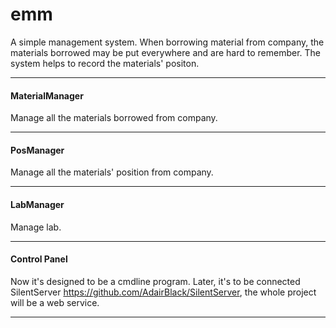 
# emm
A simple management system.
When borrowing material from company, the materials borrowed may be put everywhere and are hard to remember.
The system helps to record the materials' positon.


***

#### MaterialManager
Manage all the materials borrowed from company.

***

#### PosManager
Manage all the materials' position from company.

***

#### LabManager
Manage lab.

***

#### Control Panel
Now it's designed to be a cmdline program.
Later, it's to be connected SilentServer <https://github.com/AdairBlack/SilentServer>, the whole project will be a web service.

***